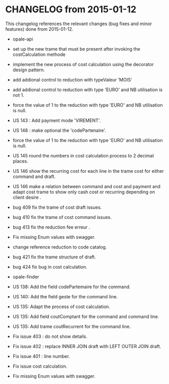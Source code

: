CHANGELOG from 2015-01-12
===================

This changelog references the relevant changes (bug fixes and minor features) done
from 2015-01-12.

 * opale-api
  * set up the new trame that must be present after invoking the costCalculation methode
  * implement the new process of cost calculation using the decorator design pattern.  
  * add addional control to reduction with typeValeur 'MOIS'
  * add addional control to reduction with type 'EURO' and NB utilisation is not 1.
  * force the value of 1 to the reduction with type 'EURO' and NB utilisation is null.
  * US 143 : Add payment mode 'VIREMENT'.
  * US 148 : make optional the 'codePartenaire'.
  * force the value of 1 to the reduction with type 'EURO' and NB utilisation is null.  
  * US 145 round the numbers in cost calculation process to 2 decimal places.
  * US 146  show the recurring cost for each line in the trame  cost for either command and draft.
  * US 146  make a relation between command and cost and payment and adapt cost trame to show only cash cost or recurring depending on client desire .
  * bug 409 fix the trame of cost draft issues.
  * bug  410 fix the trame of cost command issues.
  * bug  413 fix the reduction fee erreur .
  * Fix missing Enum values with swagger.
  * change reference reduction to code catalog.
  * bug 421 fix the trame structure of draft.
  * bug 424  fix bug in cost calculation.

 * opale-finder
  * US 138: Add the field codePartemaire  for the command.
  * US 140: Add the field geste for the command line.
  * US 135: Adapt the process of cost calculation.  
  * US 135: Add field coutComptant for the command and command line.
  * US 135: Add trame coutRecurrent for the command line.
  * Fix issue 403 : do not show details.
  * Fix issue 402 : replace INNER JOIN draft with LEFT OUTER JOIN draft.
  * Fix issue 401 : line number.
  * Fix issue cost calculation.
  * Fix missing Enum values with swagger.

  

